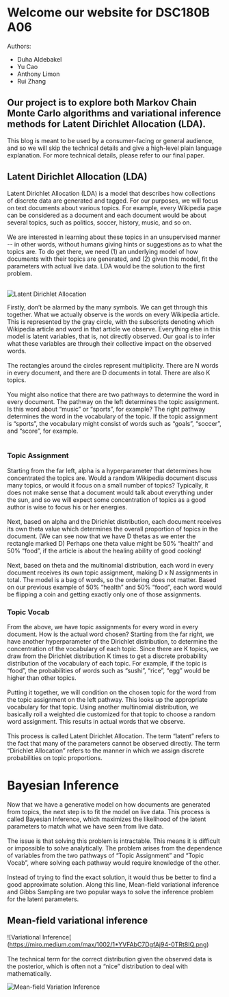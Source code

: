 # Welcome our website for DSC180B A06
Authors:
* Duha Aldebakel
* Yu Cao
* Anthony Limon
* Rui Zhang
## Our project is to explore both Markov Chain Monte Carlo algorithms and variational inference methods for Latent Dirichlet Allocation (LDA). 
This blog is meant to be used by a consumer-facing or general audience, and so we will skip the technical details and give a high-level plain language explanation. For more technical details, please refer to our final paper.
## Latent Dirichlet Allocation (LDA)
Latent Dirichlet Allocation (LDA) is a model that describes how collections of discrete data are generated and tagged. For our purposes, we will focus on text documents about various topics. For example, every Wikipedia page can be considered as a document and each document would be about several topics, such as politics, soccer, history, music, and so on. 
<br>
<br>
We are interested in learning about these topics in an unsupervised manner -- in other words, without humans giving hints or suggestions as to what the topics are. To do get there, we need (1) an underlying model of how documents with their topics are generated, and (2) given this model, fit the parameters with actual live data. LDA would be the solution to the first problem.
<br>
<br>

![Latent Dirichlet Allocation](https://github.com/a1limon/DSC180B.visual.io/blob/gh-pages/images/lda_graphical_model.png?raw=true)

Firstly, don’t be alarmed by the many symbols. We can get through this together. What we actually observe is the words on every Wikipedia article. This is represented by the gray circle, with the subscripts denoting which Wikipedia article and word in that article we observe. Everything else in this model is latent variables, that is, not directly observed. Our goal is to infer what these variables are through their collective impact on the observed words. 
<br>
<br>
The rectangles around the circles represent multiplicity. There are N words in every document, and there are D documents in total. There are also K topics.
<br>
<br>
You might also notice that there are two pathways to determine the word in every document. The pathway on the left determines the topic assignment. Is this word about “music” or “sports”, for example? The right pathway determines the word in the vocabulary of the topic. If the topic assignment is “sports”, the vocabulary might consist of words such as “goals”, “soccer”, and “score”, for example.
<br>
<br>
### Topic Assignment
Starting from the far left, alpha is a hyperparameter that determines how concentrated the topics are. Would a random Wikipedia document discuss many topics, or would it focus on a small number of topics? Typically, it does not make sense that a document would talk about everything under the sun, and so we will expect some concentration of topics as a good author is wise to focus his or her energies.
<br>
<br>
Next, based on alpha and the Dirichlet distribution, each document receives its own theta value which determines the overall proportion of topics in the document. (We can see now that we have D thetas as we enter the rectangle marked D) Perhaps one theta value might be 50% “health” and 50% “food”, if the article is about the healing ability of good cooking! 
<br>
<br>
Next, based on theta and the multinomial distribution, each word in every document receives its own topic assignment, making D x N assignments in total. The model is a bag of words, so the ordering does not matter. Based on our previous example of 50% “health” and 50% “food”, each word would be flipping a coin and getting exactly only one of those assignments.

### Topic Vocab 
From the above, we have topic assignments for every word in every document. How is the actual word chosen? Starting from the far right, we have another hyperparameter of the Dirichlet distribution, to determine the concentration of the vocabulary of each topic. Since there are K topics, we draw from the Dirichlet distribution K times to get a discrete probability distribution of the vocabulary of each topic. For example, if the topic is “food”, the probabilities of words such as “sushi”, “rice”, “egg” would be higher than other topics.
<br>
<br>
Putting it together, we will condition on the chosen topic for the word from the topic assignment on the left pathway. This looks up the appropriate vocabulary for that topic. Using another multinomial distribution, we basically roll a weighted die customized for that topic to choose a random word assignment. This results in actual words that we observe.
<br>
<br>
This process is called Latent Dirichlet Allocation. The term “latent” refers to the fact that many of the parameters cannot be observed directly. The term “Dirichlet Allocation” refers to the manner in which we assign discrete probabilities on topic proportions.
# Bayesian Inference
Now that we have a generative model on how documents are generated from topics, the next step is to fit the model on live data. This process is called Bayesian Inference, which maximizes the likelihood of the latent parameters to match what we have seen from live data. 
<br>
<br>
The issue is that solving this problem is intractable. This means it is difficult or impossible to solve analytically. The problem arises from the dependence of variables from the two pathways of “Topic Assignment” and “Topic Vocab”, where solving each pathway would require knowledge of the other.
<br>
<br>
Instead of trying to find the exact solution, it would thus be better to find a good approximate solution. Along this line, Mean-field variational inference and Gibbs Sampling are two popular ways to solve the inference problem for the latent parameters. 
## Mean-field variational inference
![Variational Inference[ (https://miro.medium.com/max/1002/1*YVFAbC7DgfAj94-0TRt8IQ.png)
<br>
<br>
The technical term for the correct distribution given the observed data is the posterior, which is often not a “nice” distribution to deal with mathematically. 

![Mean-field Variation Inference](https://camo.githubusercontent.com/be972716d5117d7d769095628c721909c5f4f90ece185c99054e936beee1435d/68747470733a2f2f6769746875622e636f6d2f647568612d616c646562616b656c2f445343313830422d4c4441436f64652f626c6f622f6d61737465722f696d616765732f4c44415f4d65616e6669656c642e504e473f7261773d74727565)

